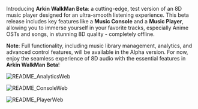 Introducing **Arkin WalkMan Beta**: a cutting-edge, test version of an 8D music player designed for an ultra-smooth listening experience. This beta release includes key features like a **Music Console** and a **Music Player**, allowing you to immerse yourself in your favorite tracks, especially Anime OSTs and songs, in stunning 8D quality - completely offline. 

**Note**: Full functionality, including music library management, analytics, and advanced control features, will be available in the Alpha version. For now, enjoy the seamless experience of 8D audio with the essential features in **Arkin WalkMan Beta**!

![README_AnalyticsWeb](https://github.com/user-attachments/assets/81901180-0d12-4d00-8350-29c3fd377bda)


![README_ConsoleWeb](https://github.com/user-attachments/assets/1613526a-9331-456a-a5ef-50240ada71fb)

![README_PlayerWeb](https://github.com/user-attachments/assets/ba621ce6-78c0-417c-82fc-b71d0928b3c5)


